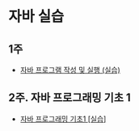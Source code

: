 # 자바 실습

## 1주
- [자바 프로그램 작성 및 실행 (실습)](start-java-practice.html)

## 2주. 자바 프로그래밍 기초 1
- [자바 프로그래밍 기초1 [실습]](java-programming-basic-practice.html)